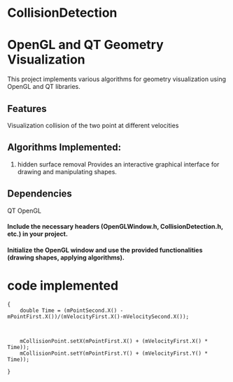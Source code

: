 # CollisionDetection

# OpenGL and QT Geometry Visualization
This project implements various algorithms for geometry visualization using OpenGL and QT libraries.
 
## Features
Visualization collision of the two point at different velocities
## Algorithms Implemented:
1. hidden surface removal
Provides an interactive graphical interface for drawing and manipulating shapes.
## Dependencies
QT
OpenGL
 
 
#### Include the necessary headers (OpenGLWindow.h, CollisionDetection.h, etc.) in your project.
#### Initialize the OpenGL window and use the provided functionalities (drawing shapes, applying algorithms).

# code implemented

```void CollisionDetection::findCollisionPoint()
{
	double Time = (mPointSecond.X() - mPointFirst.X())/(mVelocityFirst.X()-mVelocitySecond.X());

	

	mCollisionPoint.setX(mPointFirst.X() + (mVelocityFirst.X() * Time));
	mCollisionPoint.setY(mPointFirst.Y() + (mVelocityFirst.Y() * Time));

}
